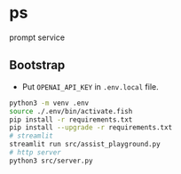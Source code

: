 # ps
prompt service

## Bootstrap
- Put `OPENAI_API_KEY` in `.env.local` file.

```sh
python3 -m venv .env
source ./.env/bin/activate.fish
pip install -r requirements.txt
pip install --upgrade -r requirements.txt
# streamlit
streamlit run src/assist_playground.py
# http server
python3 src/server.py
```